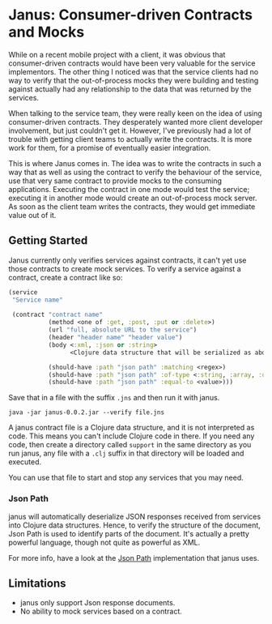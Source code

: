 # Janus: Consumer-driven Contracts and Mocks

While on a recent mobile project with a client, it was obvious that
consumer-driven contracts would have been very valuable for the
service implementors. The other thing I noticed was that the service
clients had no way to verify that the out-of-process mocks they were
building and testing against actually had any relationship to the data
that was returned by the services.
 
When talking to the service team, they were really keen on the idea of
using consumer-driven contracts. They desperately wanted more client
developer involvement, but just couldn't get it. However, I've
previously had a lot of trouble with getting client teams to actually
write the contracts. It is more work for them, for a promise of
eventually easier integration.
 
This is where Janus comes in. The idea was to write the contracts in
such a way that as well as using the contract to verify the behaviour
of the service, use that very same contract to provide mocks to the
consuming applications. Executing the contract in one mode would test
the service; executing it in another mode would create an
out-of-process mock server. As soon as the client team writes the
contracts, they would get immediate value out of it.

## Getting Started

Janus currently only verifies services against contracts, it can't yet
use those contracts to create mock services. To verify a service
against a contract, create a contract like so:

```clojure
(service
 "Service name"
                                                                                                                                                                                                                    
 (contract "contract name"
           (method <one of :get, :post, :put or :delete>)
           (url "full, absolute URL to the service")
           (header "header name" "header value")
           (body <:xml, :json or :string>
                 <Clojure data structure that will be serialized as above>)

           (should-have :path "json path" :matching <regex>)
           (should-have :path "json path" :of-type <:string, :array, :object or :number>)
           (should-have :path "json path" :equal-to <value>)))
```

Save that in a file with the suffix `.jns` and then run it with janus.

    java -jar janus-0.0.2.jar --verify file.jns

A janus contract file is a Clojure data structure, and it is not
interpreted as code. This means you can't include Clojure code in
there. If you need any code, then create a directory called `support`
in the same directory as you run janus, any file with a `.clj` suffix
in that directory will be loaded and executed.

You can use that file to start and stop any services that you may
need.

### Json Path

janus will automatically deserialize JSON responses received from
services into Clojure data structures. Hence, to verify the structure
of the document, Json Path is used to identify parts of the
document. It's actually a pretty powerful language, though not quite
as powerful as XML.

For more info, have a look at the
[Json Path](http://github.com/gga/json-path) implementation that janus
uses.

## Limitations

* janus only support Json response documents.
* No ability to mock services based on a contract.
